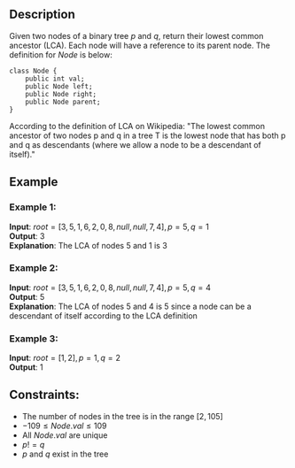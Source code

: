 ## Description
Given two nodes of a binary tree $p$ and $q$, return their lowest common ancestor (LCA).
Each node will have a reference to its parent node. The definition for $Node$ is below:
```
class Node {
    public int val;
    public Node left;
    public Node right;
    public Node parent;
}
```
According to the definition of LCA on Wikipedia: "The lowest common ancestor of two nodes p and q in a tree T is the lowest node that has both p and q as descendants (where we allow a node to be a descendant of itself)."

## Example
### Example 1:
**Input**: $root = [3,5,1,6,2,0,8,null,null,7,4], p = 5, q = 1$  
**Output**: $3$  
**Explanation**: The LCA of nodes $5$ and $1$ is $3$

### Example 2:
**Input**: $root = [3,5,1,6,2,0,8,null,null,7,4], p = 5, q = 4$  
**Output**: $5$  
**Explanation**: The LCA of nodes $5$ and $4$ is $5$ since a node can be a descendant of itself according to the LCA definition

### Example 3:
**Input**: $root = [1,2], p = 1, q = 2$  
**Output**: $1$
 
## Constraints:
- The number of nodes in the tree is in the range $[2, 105]$
- $-109 \leq Node.val \leq 109$
- All $Node.val$ are unique
- $p != q$
- $p$ and $q$ exist in the tree